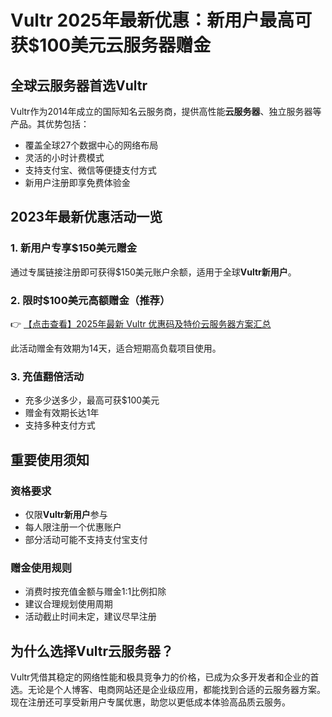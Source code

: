 # Vultr 2025年最新优惠：新用户最高可获$100美元云服务器赠金

## 全球云服务器首选Vultr

Vultr作为2014年成立的国际知名云服务商，提供高性能**云服务器**、独立服务器等产品。其优势包括：
- 覆盖全球27个数据中心的网络布局
- 灵活的小时计费模式
- 支持支付宝、微信等便捷支付方式
- 新用户注册即享免费体验金

## 2023年最新优惠活动一览

### 1. 新用户专享$150美元赠金
通过专属链接注册即可获得$150美元账户余额，适用于全球**Vultr新用户**。

### 2. 限时$100美元高额赠金（推荐）
👉 [【点击查看】2025年最新 Vultr 优惠码及特价云服务器方案汇总](https://bit.ly/VuLtr)

此活动赠金有效期为14天，适合短期高负载项目使用。

### 3. 充值翻倍活动
- 充多少送多少，最高可获$100美元
- 赠金有效期长达1年
- 支持多种支付方式

## 重要使用须知

### 资格要求
- 仅限**Vultr新用户**参与
- 每人限注册一个优惠账户
- 部分活动可能不支持支付宝支付

### 赠金使用规则
- 消费时按充值金额与赠金1:1比例扣除
- 建议合理规划使用周期
- 活动截止时间未定，建议尽早注册

## 为什么选择Vultr云服务器？

Vultr凭借其稳定的网络性能和极具竞争力的价格，已成为众多开发者和企业的首选。无论是个人博客、电商网站还是企业级应用，都能找到合适的云服务器方案。现在注册还可享受新用户专属优惠，助您以更低成本体验高品质云服务。